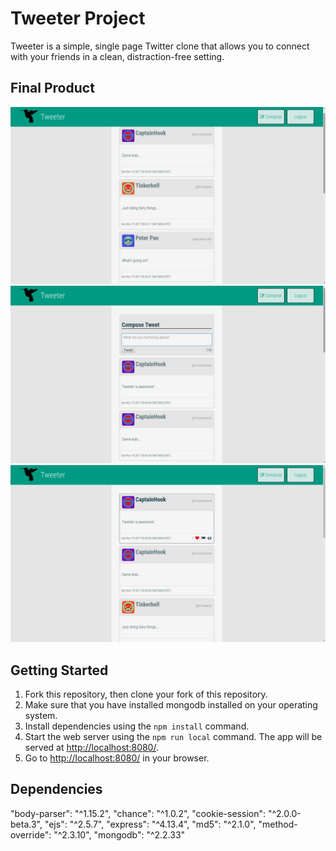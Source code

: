 # Tweeter Project

Tweeter is a simple, single page Twitter clone that allows you to connect with your friends in a clean, distraction-free setting.

## Final Product

!["Screenshot of the tweeter feed"](https://github.com/emaxet/tweeter/blob/master/docs/tweet-feed.png)
!["Screenshot of the compose tweet box"](https://github.com/emaxet/tweeter/blob/master/docs/compose-tweet.png)
!["Screenshot of a liked tweet"](https://github.com/emaxet/tweeter/blob/master/docs/like-tweet.png)

## Getting Started

1. Fork this repository, then clone your fork of this repository.
2. Make sure that you have installed mongodb installed on your operating system.
3. Install dependencies using the `npm install` command.
4. Start the web server using the `npm run local` command. The app will be served at <http://localhost:8080/>.
5. Go to <http://localhost:8080/> in your browser.

## Dependencies

"body-parser": "^1.15.2",
"chance": "^1.0.2",
"cookie-session": "^2.0.0-beta.3",
"ejs": "^2.5.7",
"express": "^4.13.4",
"md5": "^2.1.0",
"method-override": "^2.3.10",
"mongodb": "^2.2.33"




